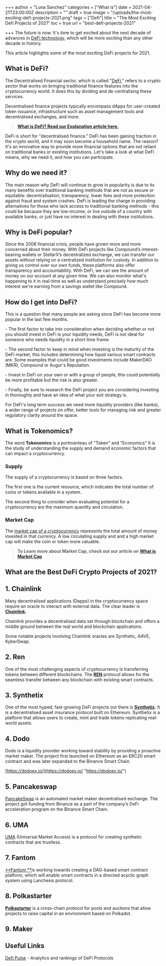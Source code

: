 +++
author = "Luna Sanchez"
categories = ["What is"]
date = 2021-04-21T23:00:00Z
description = ""
draft = true
image = "/uploads/the-most-exciting-defi-projects-2021.png"
tags = ["Defi"]
title = "The Most Exciting Defi Projects of 2021"
toc = true
url = "best-defi-projects-2021"

+++
The future is now. It's time to get excited about the next decade of advances in [DeFi technology](/defi-explained), which will be more exciting than any other decade in history.

This article highlights some of the most exciting DeFi projects for 2021.

## What is DeFi?

The Decentralised Financial sector, which is called "[DeFi](/defi-explained)," refers to a crypto sector that works on bringing traditional finance features into the cryptocurrency world. It does this by dividing and de-centralising these services.

Decentralised finance projects typically encompass dApps for user-created token issuance, infrastructure such as asset management tools and decentralised exchanges, and more.

> [**What is DeFi? Read our Explanation article here.**](/defi-explained)

DeFi is short for "decentralised finance." DeFi has been gaining traction in the crypto world, and it may soon become a household name. The reason? It's an innovative way to provide more financial options that are not reliant on traditional banks or existing institutions. Let's take a look at what DeFi means, why we need it, and how you can participate.

## Why do we need it?

The main reason why DeFi will continue to grow in popularity is due to its many benefits over traditional banking methods that are not as secure or equitable: decentralisation, transparency, lower fees and more protection against fraud and system crashes. DeFi is leading the charge in providing alternatives for those who lack access to traditional banking methods - this could be because they are low-income, or live outside of a country with available banks, or just have no interest in dealing with these institutions.

## Why is DeFi popular?

Since the 2008 financial crisis, people have grown more and more concerned about their money. With DeFi projects like Compound’s interest-bearing wallets or StellarX’s decentralized exchange, we can transfer our assets without relying on a centralized institution for custody. In addition to giving us control over our own funds, these platforms also offer transparency and accountability. With DeFi, we can see the amount of money on our account at any given time. We can also monitor what's happening to it in real-time as well as understand precisely how much interest we're earning from a savings wallet like Compound.

## How do I get into DeFi?

This is a question that many people are asking since DeFi has become more popular in the last few months.

\- The first factor to take into consideration when deciding whether or not you should invest in DeFi is your liquidity needs, DeFi is not ideal for someone who needs liquidity in a short time frame.

\- The second factor to keep in mind when investing is the maturity of the DeFi market, this includes determining how liquid various smart contracts are. Some examples that could be good investments include MakerDAO (MKR), Compound or Augur's Reputation.

\- Invest in DeFi on your own or with a group of people, this could potentially be more profitable but the risk is also greater.

\- Finally, be sure to research the DeFi project you are considering investing in thoroughly and have an idea of what your exit strategy is.

For DeFi's long term success we need more liquidity providers (like banks), a wider range of projects on offer, better tools for managing risk and greater regulatory clarity around the space.

## What is Tokenomics?

The word **Tokenomics** is a portmanteau of "Token" and "Economics" It is the study of understanding the supply and demand economic factors that can impact a cryptocurrency.

### Supply

The supply of a cryptocurrency is based on three factors.

The first one is the current resource, which indicates the total number of coins or tokens available in a system.

The second thing to consider when evaluating potential for a cryptocurrency are the maximum quantity and circulation.

### Market Cap

The [market cap of a cryptocurrency](/what-is-market-cap-crypto/) represents the total amount of money invested in that currency.  A low circulating supply and and a high market cap will make the coin or token more valuable.

> **To Learn more about Market Cap, check out our article on** [**What is Market Cap**](/what-is-market-cap-crypto)

## What are the Best DeFi Crypto Projects of 2021?

## 1. Chainlink

Many decentralised applications (Dapps) in the cryptocurrency space require an oracle to interact with external data. The clear leader is [**Chainlink**](https://chain.link/)**.**

Chainlink provides a decentralised data set through blockchain and offers a middle ground between the real world and blockchain applications.

Some notable projects involving Chainlink oracles are Synthetic, AAVE, KyberSwap.

## 2. Ren

One of the most challenging aspects of cryptocurrency is transferring tokens between different blockchains. The [**REN**](https://renproject.io/) protocol allows for the seamless transfer between any blockchain with existing smart contracts.

## 3. Synthetix

One of the most hyped, fast-growing DeFi projects out there is [**Synthetix**](https://synthetix.io/)**.** It is a decentralised asset insurance protocol built on Ethereum.  Synthetix is a platform that allows users to create, mint and trade tokens replicating real-world assets.

## 4. Dodo

Dodo is a liquidity provider working toward stability by providing a proactive market maker. The project first launched on Ethereum as an ERC20 smart contract and was later expanded to the Binance Smart Chain.

[https://dodoex.io/](https://dodoex.io/ "https://dodoex.io/")

## 5. Pancakeswap

[PancakeSwap](https://pancakeswap.finance/ ) is an automated market maker decentralised exchange. The project got funding from Binance as a part of the company’s DeFi acceleration program on the Binance Smart Chain.

## 6. UMA

[UMA](https://umaproject.org/) (Universal Market Access) is a protocol for creating synthetic contracts that are trustless.

## 7. Fantom

[**Fantom **](https://fantom.foundation/)is working towards creating a DAG-based smart contract platform, which will enable smart contracts in a directed acyclic graph system using Lanchesis protocol.

## 8. Polkastarter

[**Polkastarter**](https://polkastarter.com/) is a cross-chain protocol for pools and auctions that allow projects to raise capital in an environment based on Polkadot.

## 9. Maker

## Useful Links

[Defi Pulse](https://defipulse.com/) - Analytics and rankings of DeFi Protocols